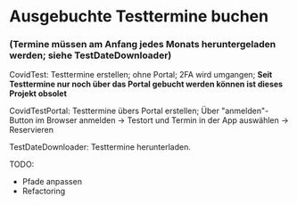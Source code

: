 <h1>Ausgebuchte Testtermine buchen</h1> <h3>(Termine müssen am Anfang jedes Monats heruntergeladen werden; siehe TestDateDownloader)</h3>

<p>CovidTest: Testtermine erstellen; ohne Portal; 2FA wird umgangen; <b>Seit Testtermine nur noch über das Portal gebucht werden können ist dieses Projekt obsolet</b></p>
<p>CovidTestPortal: Testtermine übers Portal erstellen; Über "anmelden"-Button im Browser anmelden -> Testort und Termin in der App auswählen -> Reservieren</p>
<p>TestDateDownloader: Testtermine herunterladen.</p>

TODO:
<ul>
  <li>Pfade anpassen</li>
  <li>Refactoring</li>
</ul>
